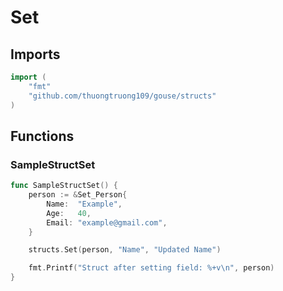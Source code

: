 # Set

## Imports

```go
import (
	"fmt"	"github.com/thuongtruong109/gouse/structs")
```
## Functions


### SampleStructSet

```go
func SampleStructSet() {
	person := &Set_Person{
		Name:  "Example",
		Age:   40,
		Email: "example@gmail.com",
	}

	structs.Set(person, "Name", "Updated Name")

	fmt.Printf("Struct after setting field: %+v\n", person)
}```
